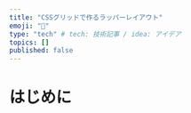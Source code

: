 ```yaml
---
title: "CSSグリッドで作るラッパーレイアウト"
emoji: "🌟"
type: "tech" # tech: 技術記事 / idea: アイデア
topics: []
published: false
---
```


# はじめに
